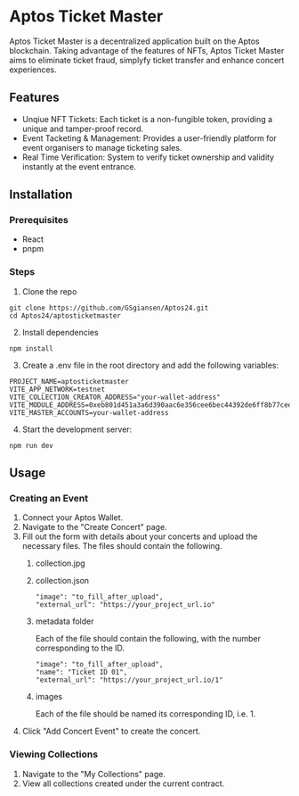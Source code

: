 # Aptos Ticket Master
Aptos Ticket Master is a decentralized application built on the Aptos blockchain. Taking advantage of the features of NFTs, Aptos Ticket Master aims to eliminate ticket fraud, simplyfy ticket transfer and enhance concert experiences.

## Features
  * Unqiue NFT Tickets: Each ticket is a non-fungible token, providing a unique and tamper-proof record.
  * Event Tacketing & Management: Provides a user-friendly platform for event organisers to manage ticketing sales.
  * Real Time Verification: System to verify ticket ownership and validity instantly at the event entrance.

## Installation
### Prerequisites
  * React
  * pnpm

### Steps
  1. Clone the repo
```
git clone https://github.com/GSgiansen/Aptos24.git
cd Aptos24/aptosticketmaster
```
  2. Install dependencies
```
npm install
```
  3. Create a .env file in the root directory and add the following variables:
```
PROJECT_NAME=aptosticketmaster
VITE_APP_NETWORK=testnet
VITE_COLLECTION_CREATOR_ADDRESS="your-wallet-address"
VITE_MODULE_ADDRESS=0xeb801d451a3a6d390aac6e356cee6bec44392de6ff8b77ceeb710f255d19d86b
VITE_MASTER_ACCOUNTS=your-wallet-address
```
  4. Start the development server:
```
npm run dev
```
## Usage
### Creating an Event
1. Connect your Aptos Wallet.
2. Navigate to the "Create Concert" page.
3. Fill out the form with details about your concerts and upload the necessary files. The files should contain the following.
   1.   collection.jpg
   2.   collection.json
        ```
        "image": "to_fill_after_upload",
        "external_url": "https://your_project_url.io"
        ```
   3.   metadata folder

        Each of the file should contain the following, with the number corresponding to the ID.
        ```
        "image": "to_fill_after_upload",
        "name": "Ticket ID 01",
        "external_url": "https://your_project_url.io/1"
        ```
   4.   images

        Each of the file should be named its corresponding ID, i.e. 1.
4. Click "Add Concert Event" to create the concert.
### Viewing Collections
1. Navigate to the "My Collections" page.
2. View all collections created under the current contract.
